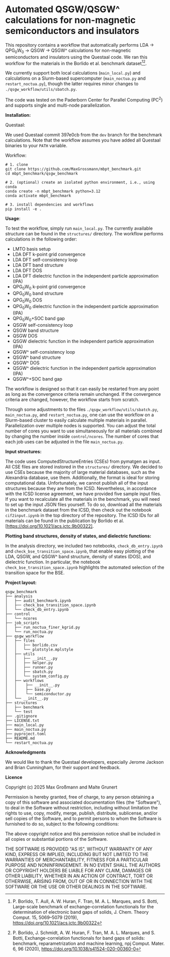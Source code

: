 # Automated QSGW/QSGW^ calculations for non-magnetic semiconductors and insulators

This repository contains a workflow that automatically performs LDA → QPG<sub>0</sub>W<sub>0</sub> → QSGW → QSGW^ calculations for non-magnetic semiconductors and insulators using the Questaal code.
We ran this workflow for the materials in the Borlido et al. benchmark dataset[^jctc][^npj].

[^jctc]: P. Borlido, T. Aull, A. W. Huran, F. Tran, M. A. L. Marques, and S. Botti, Large-scale benchmark of exchange–correlation functionals for the determination of electronic band gaps of solids, J. Chem. Theory Comput. 15, 5069–5079 (2019), https://doi.org/10.1021/acs.jctc.9b00322
[^npj]: P. Borlido, J. Schmidt, A. W. Huran, F. Tran, M. A. L. Marques, and S. Botti, Exchange-correlation functionals for band gaps of solids: benchmark, reparametrization and machine learning, npj Comput. Mater. 6, 96 (2020), https://doi.org/10.1038/s41524-020-00360-0

We currently support both local calculations (`main_local.py`) and calculations on a Slurm-based supercomputer (`main_noctua.py` and `restart_noctua.py`), though the latter requires minor changes to `./qsgw_workflow/utils/sbatch.py`. 

The code was tested on the Paderborn Center for Parallel Computing (PC<sup>2</sup>) and supports single and multi-node parallelization.

**Installation:**

Questaal:

We used Questaal commit 397e0cb from the `dev` branch for the benchmark calculations.
Note that the workflow assumes you have added all Questaal binaries to your `PATH` variable.

Workflow:

```
# 1. clone
git clone https://github.com/MaxGrossmann/mbpt_benchmark.git
cd mbpt_benchmark/qsgw_benchmark

# 2. (optional) create an isolated python environment, i.e., using conda
conda create -n mbpt_benchmark python=3.12
conda activate mbpt_benchmark

# 3. install dependencies and workflows
pip install -e .
```

**Usage**:

To test the workflow, simply run `main_local.py`. 
The currently available structure can be found in the `structures/` directory.
The workflow performs calculations in the following order:

* LMTO basis setup
* LDA DFT k-point grid convergence
* LDA DFT self-consistency loop
* LDA DFT band structure
* LDA DFT DOS
* LDA DFT dielectric function in the independent particle approximation (IPA)
* QPG<sub>0</sub>W<sub>0</sub> k-point grid convergence 
* QPG<sub>0</sub>W<sub>0</sub> band structure
* QPG<sub>0</sub>W<sub>0</sub> DOS
* QPG<sub>0</sub>W<sub>0</sub> dielectric function in the independent particle approximation (IPA)
* QPG<sub>0</sub>W<sub>0</sub>+SOC band gap
* QSGW self-consistency loop
* QSGW band structure
* QSGW DOS
* QSGW dielectric function in the independent particle approximation (IPA)
* QSGW^ self-consistency loop
* QSGW^ band structure
* QSGW^ DOS
* QSGW^ dielectric function in the independent particle approximation (IPA)
* QSGW^+SOC band gap

The workflow is designed so that it can easily be restarted from any point as long
as the convergence criteria remain unchanged. If the convergence criteria are changed,
however, the workflow starts from scratch.

Through some adjustments to the files `./qsgw_workflow/utils/sbatch.py`, `main_noctua.py`, and `restart_noctua.py`, one can use the workflow on a Slurm-based cluster to easily calculate multiple materials in parallel. Parallelization over multiple nodes is supported. You can adjust the total number of cores you want to use simultaneously for all materials combined by changing the number inside `control/ncores`. The number of cores that each job uses can be adjusted in the file `main_noctua.py`.


**Input structures:**

The code uses ComputedStructureEntries (CSEs) from pymatgen as input. 
All CSE files are stored instored in the  `structures/` directory.
We decided to use CSEs because the majority of large material databases, such as the Alexandria database, use them. 
Additionally, the format is ideal for storing computational data. 
Unfortunately, we cannot publish all of the input structures because they are from the ICSD. 
Nevertheless, in accordance with the ICSD license agreement, we have provided five sample input files.
If you want to recalculate all the materials in the benchmark, you will need to set up the input JSON files yourself.
To do so, download all the materials in the benchmark dataset from the ICSD, then check out the notebook `cif2input.ipynb` in the top directory of the repository.
The ICSD IDs for all materials can be found in the publication by Borlido et al. [https://doi.org/10.1021/acs.jctc.9b00322].

**Plotting band structures, density of states, and dielectric functions:**

In the analysis directory, we included two notebooks, `check_db_entry.ipynb` and `check_bse_transition_space.ipynb`, that enable easy plotting of the LDA, QSGW, and QSGW^ band structure, density of states (DOS), and dielectric function. In particular, the notebook `check_bse_transition_space.ipynb` highlights the automated selection of the transition space for the BSE.

**Project layout:**

```
qsgw_benchmark
├── analysis
│   ├── audit_benchmark.ipynb
│   ├── check_bse_transition_space.ipynb
│   └── check_db_entry.ipynb
├── control
│   └── ncores
├── job_scripts
│   ├── run_noctua_finer_kgrid.py
│   └── run_noctua.py
├── qsgw_workflow
│   ├── files
│   │   ├── borlido.csv
│   │   └── plotstyle.mplstyle
│   ├── utils
│   │   ├── __init__.py
│   │   ├── helper.py
│   │   ├── runner.py
│   │   ├── sbatch.py
│   │   └── system_config.py
│   ├── workflows
│   │    ├── __init__.py
│   │    ├── base.py
│   │    └── semiconductor.py
│   └── __init__.py
├── structures
│   ├── benchmark
│   └── test
├── .gitignore
├── LICENSE.txt
├── main_local.py
├── main_noctua.py
├── pyproject.toml
├── README.md
└── restart_noctua.py
```

**Acknowledgments**

We would like to thank the Questaal developers, especially Jerome Jackson and Brian Cunningham, for their support and feedback.

**Licence**

Copyright (c) 2025 Max Großmann and Malte Grunert

Permission is hereby granted, free of charge, to any person obtaining a copy of this software and associated documentation files (the "Software"), to deal in the Software without restriction, including without limitation the rights to use, copy, modify, merge, publish, distribute, sublicense, and/or sell copies of the Software, and to permit persons to whom the Software is furnished to do so, subject to the following conditions:

The above copyright notice and this permission notice shall be included in all copies or substantial portions of the Software.

THE SOFTWARE IS PROVIDED "AS IS", WITHOUT WARRANTY OF ANY KIND, EXPRESS OR IMPLIED, INCLUDING BUT NOT LIMITED TO THE WARRANTIES OF MERCHANTABILITY, FITNESS FOR A PARTICULAR PURPOSE AND NONINFRINGEMENT. IN NO EVENT SHALL THE AUTHORS OR COPYRIGHT HOLDERS BE LIABLE FOR ANY CLAIM, DAMAGES OR OTHER LIABILITY, WHETHER IN AN ACTION OF CONTRACT, TORT OR OTHERWISE, ARISING FROM, OUT OF OR IN CONNECTION WITH THE SOFTWARE OR THE USE OR OTHER DEALINGS IN THE SOFTWARE.

